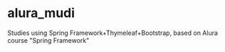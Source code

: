 # alura_mudi
Studies using Spring Framework+Thymeleaf+Bootstrap, based on Alura course "Spring Framework"
